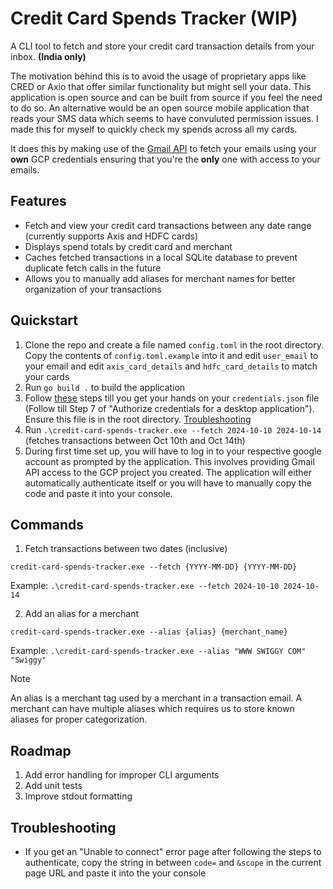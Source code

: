# Credit Card Spends Tracker (WIP)
A CLI tool to fetch and store your credit card transaction details from your inbox. <b>(India only)</b>

The motivation behind this is to avoid the usage of proprietary apps like CRED or Axio that offer similar functionality but might sell your data. This application is open source and can be built from source if you feel the need to do so. 
An alternative would be an open source mobile application that reads your SMS data which seems to have convuluted permission issues. I made this for myself to quickly check my spends across all my cards.

It does this by making use of the [Gmail API](https://developers.google.com/gmail/api/guides/) to fetch your emails using your <b>own</b> GCP credentials ensuring that you're the <b>only</b> one with access to your emails.

## Features
- Fetch and view your credit card transactions between any date range (currently supports Axis and HDFC cards)
- Displays spend totals by credit card and merchant
- Caches fetched transactions in a local SQLite database to prevent duplicate fetch calls in the future
- Allows you to manually add aliases for merchant names for better organization of your transactions

## Quickstart

1. Clone the repo and create a file named `config.toml` in the root directory. Copy the contents of `config.toml.example` into it and edit `user_email` to your email and edit `axis_card_details` and `hdfc_card_details` to match your cards
2. Run `go build .` to build the application
3. Follow [these](https://developers.google.com/gmail/api/quickstart/go#set_up_your_environment) steps till you get your hands on your `credentials.json` file (Follow till Step 7 of "Authorize credentials for a desktop application"). Ensure this file is in the root directory. [Troubleshooting](#troubleshooting)
4. Run `.\credit-card-spends-tracker.exe --fetch 2024-10-10 2024-10-14` (fetches transactions between Oct 10th and Oct 14th)
5. During first time set up, you will have to log in to your respective google account as prompted by the application. This involves providing Gmail API access to the GCP project you created. The application will either automatically authenticate itself or you will have to manually copy the code and paste it into your console.

## Commands

1. Fetch transactions between two dates (inclusive)
   
`credit-card-spends-tracker.exe --fetch {YYYY-MM-DD} {YYYY-MM-DD}`

Example: `.\credit-card-spends-tracker.exe --fetch 2024-10-10 2024-10-14`

2. Add an alias for a merchant

`credit-card-spends-tracker.exe --alias {alias} {merchant_name}`

Example: `.\credit-card-spends-tracker.exe --alias "WWW SWIGGY COM" "Swiggy"`

> [!NOTE]  
> An alias is a merchant tag used by a merchant in a transaction email. A merchant can have multiple aliases which requires us to store known aliases for proper categorization.

## Roadmap
1. Add error handling for improper CLI arguments
2. Add unit tests
3. Improve stdout formatting

## Troubleshooting
- If you get an "Unable to connect" error page after following the steps to authenticate, copy the string in between `code=` and `&scope` in the current page URL and paste it into the your console 
